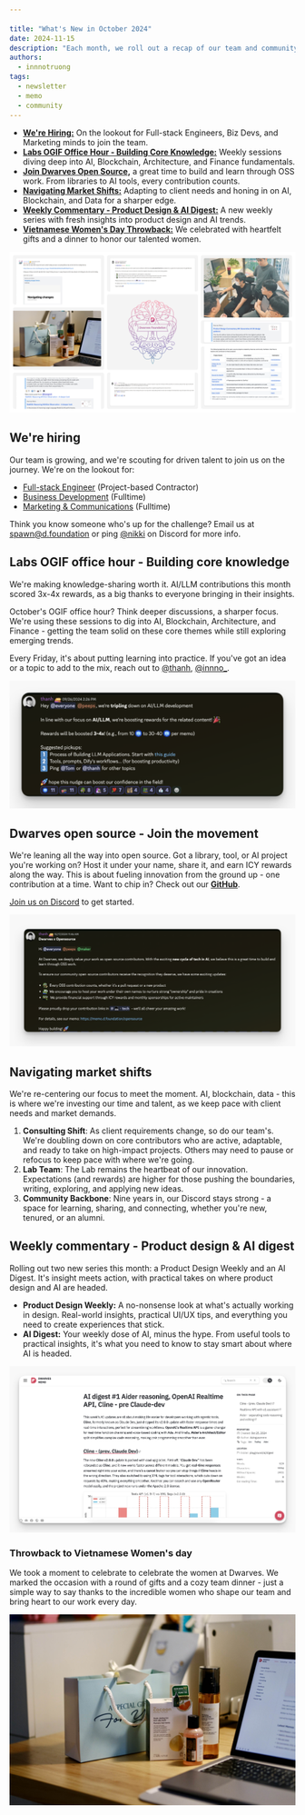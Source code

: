```yaml
---

title: "What's New in October 2024"
date: 2024-11-15
description: "Each month, we roll out a recap of our team and community's progress. October's updates spotlight our open source initiative, boosted rewards for sharing knowledge, navigating market shifts, weekly tech insights, and a warm celebration of Vietnamese Women's Day."
authors:
  - innnotruong
tags:
  - newsletter
  - memo
  - community
---
```


- [**We're Hiring:**](#were-hiring) On the lookout for Full-stack Engineers, Biz Devs, and Marketing minds to join the team.
- [**Labs OGIF Office Hour - Building Core Knowledge:**](#labs-ogif-office-hour---building-core-knowledge) Weekly sessions diving deep into AI, Blockchain, Architecture, and Finance fundamentals.
- [**Join Dwarves Open Source,**](#dwarves-open-source---join-the-movement) a great time to build and learn through OSS work. From libraries to AI tools, every contribution counts.
- [**Navigating Market Shifts:**](#navigating-market-shifts) Adapting to client needs and honing in on AI, Blockchain, and Data for a sharper edge.
- [**Weekly Commentary - Product Design & AI Digest:**](#weekly-commentary---product-design--ai-digest) A new weekly series with fresh insights into product design and AI trends.
- [**Vietnamese Women's Day Throwback:**](#throwback-to-vietnamese-womens-day) We celebrated with heartfelt gifts and a dinner to honor our talented women.

![](assets/2024-whats-new-oct-thumbnail.png)

## We're hiring

Our team is growing, and we're scouting for driven talent to join us on the journey. We're on the lookout for:

- [Full-stack Engineer](https://memo.d.foundation/careers/open-positions/full-stack-engineer/) (Project-based Contractor)
- [Business Development](https://memo.d.foundation/careers/open-positions/business-development/) (Fulltime)
- [Marketing & Communications](https://memo.d.foundation/careers/open-positions/marketing-and-communications-specialist/) (Fulltime)

Think you know someone who's up for the challenge? Email us at <spawn@d.foundation> or ping [@nikki](https://memo.d.foundation/contributor/nikki) on Discord for more info.

## Labs OGIF office hour - Building core knowledge

We're making knowledge-sharing worth it. AI/LLM contributions this month scored 3x-4x rewards, as a big thanks to everyone bringing in their insights.

October's OGIF office hour? Think deeper discussions, a sharper focus. We're using these sessions to dig into AI, Blockchain, Architecture, and Finance - getting the team solid on these core themes while still exploring emerging trends.

Every Friday, it's about putting learning into practice. If you've got an idea or a topic to add to the mix, reach out to [@thanh](https://memo.d.foundation/contributor/thanh/), [@innno\_](https://memo.d.foundation/contributor/innno_/).

![](assets/2024-whats-new-oct-ogif.png)

## Dwarves open source - Join the movement

We're leaning all the way into open source. Got a library, tool, or AI project you're working on? Host it under your name, share it, and earn ICY rewards along the way. This is about fueling innovation from the ground up - one contribution at a time. Want to chip in? Check out our [**GitHub**](https://github.com/dwarvesf/opensource).

[Join us on Discord](https://discord.gg/dfoundation) to get started.

![](assets/2024-whats-new-oct-oss.png)

## Navigating market shifts

We're re-centering our focus to meet the moment. AI, blockchain, data - this is where we're investing our time and talent, as we keep pace with client needs and market demands.

1. **Consulting Shift**: As client requirements change, so do our team's. We're doubling down on core contributors who are active, adaptable, and ready to take on high-impact projects. Others may need to pause or refocus to keep pace with where we're going.
2. **Lab Team**: The Lab remains the heartbeat of our innovation. Expectations (and rewards) are higher for those pushing the boundaries, writing, exploring, and applying new ideas.
3. **Community Backbone**: Nine years in, our Discord stays strong - a space for learning, sharing, and connecting, whether you're new, tenured, or an alumni.

## Weekly commentary - Product design & AI digest

Rolling out two new series this month: a Product Design Weekly and an AI Digest. It's insight meets action, with practical takes on where product design and AI are headed.

- **Product Design Weekly:** A no-nonsense look at what's actually working in design. Real-world insights, practical UI/UX tips, and everything you need to create experiences that stick.
- **AI Digest:** Your weekly dose of AI, minus the hype. From useful tools to practical insights, it's what you need to know to stay smart about where AI is headed.

![](assets/2024-whats-new-oct-commentary.png)

### Throwback to Vietnamese Women's day

We took a moment to celebrate to celebrate the women at Dwarves. We marked the occasion with a round of gifts and a cozy team dinner - just a simple way to say thanks to the incredible women who shape our team and bring heart to our work every day.

![](assets/2024-whats-new-oct-women-day.png)
